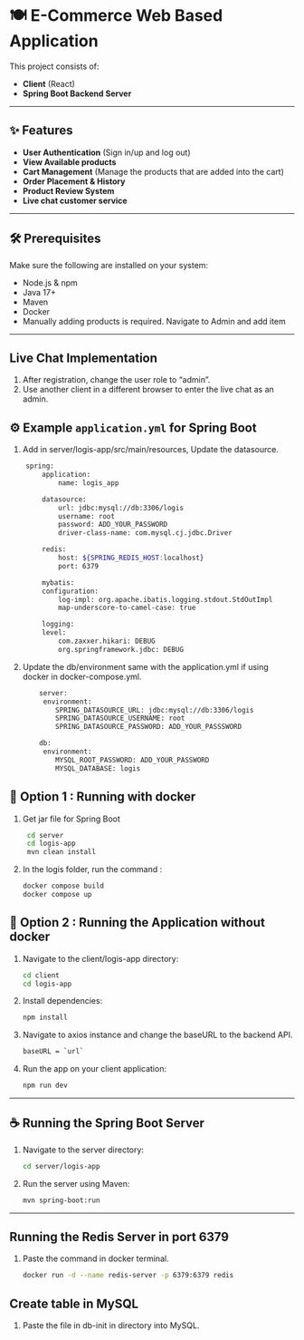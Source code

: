 # 🍽️ E-Commerce Web Based Application

This project consists of:

- **Client** (React)
- **Spring Boot Backend Server**

---

## ✨ Features
- **User Authentication** (Sign in/up and log out)
- **View Available products**
- **Cart Management** (Manage the products that are added into the cart)
- **Order Placement & History**
- **Product Review System**
- **Live chat customer service**
---

## 🛠️ Prerequisites

Make sure the following are installed on your system:

- Node.js & npm
- Java 17+
- Maven
- Docker
- Manually adding products is required. Navigate to Admin and add item
---
## Live Chat Implementation

1. After registration, change the user role to “admin”.
2. Use another client in a different browser to enter the live chat as an admin.

## ⚙️ Example `application.yml` for Spring Boot

1. Add in server/logis-app/src/main/resources, Update the datasource.
```bash
    spring:
        application:
            name: logis_app

        datasource:
            url: jdbc:mysql://db:3306/logis
            username: root
            password: ADD_YOUR_PASSWORD
            driver-class-name: com.mysql.cj.jdbc.Driver

        redis:
            host: ${SPRING_REDIS_HOST:localhost}
            port: 6379

        mybatis:
        configuration:
            log-impl: org.apache.ibatis.logging.stdout.StdOutImpl
            map-underscore-to-camel-case: true

        logging:
        level:
            com.zaxxer.hikari: DEBUG
            org.springframework.jdbc: DEBUG
```


2. Update the db/environment same with the application.yml if using docker in docker-compose.yml.
    ```bash
        server:
         environment:
            SPRING_DATASOURCE_URL: jdbc:mysql://db:3306/logis
            SPRING_DATASOURCE_USERNAME: root
            SPRING_DATASOURCE_PASSWORD: ADD_YOUR_PASSSWORD

        db:
         environment:
            MYSQL_ROOT_PASSWORD: ADD_YOUR_PASSWORD
            MYSQL_DATABASE: logis
    ```

## 🔌 Option 1 : Running with docker 
1. Get jar file for Spring Boot
   ```bash
    cd server
    cd logis-app
    mvn clean install
   ```

2.  In the logis folder, run the command :
    ```bash
    docker compose build
    docker compose up
    ```

## 📱 Option 2 : Running the Application without docker

1. Navigate to the client/logis-app directory:

   ```bash
   cd client
   cd logis-app
   ```

2. Install dependencies:

   ```bash
   npm install
   ```

3. Navigate to axios instance and change the baseURL to the backend API.

   ```bash
   baseURL = `url`
   ```

4. Run the app on your client application:

   ```bash
   npm run dev
   ```

---

## ☕ Running the Spring Boot Server

1. Navigate to the server directory:

   ```bash
   cd server/logis-app
   ```

3. Run the server using Maven:

   ```bash
   mvn spring-boot:run
   ```

---

## Running the Redis Server in port 6379

1. Paste the command in docker terminal.
    ```bash
    docker run -d --name redis-server -p 6379:6379 redis
    ```

## Create table in MySQL
1.  Paste the file in db-init in directory into MySQL.




